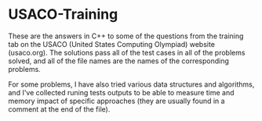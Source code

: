 # USACO-Training 

These are the answers in C++ to some of the questions from the training tab on the USACO (United States Computing Olympiad)
website (usaco.org). The solutions pass all of the test cases in all of the problems solved, and all of the file names are
the names of the corresponding problems.

For some problems, I have also tried various data structures and algorithms, and I've collected runing tests outputs to be able to measure time and memory impact of specific approaches (they are usually found in a comment at the end of the file).

